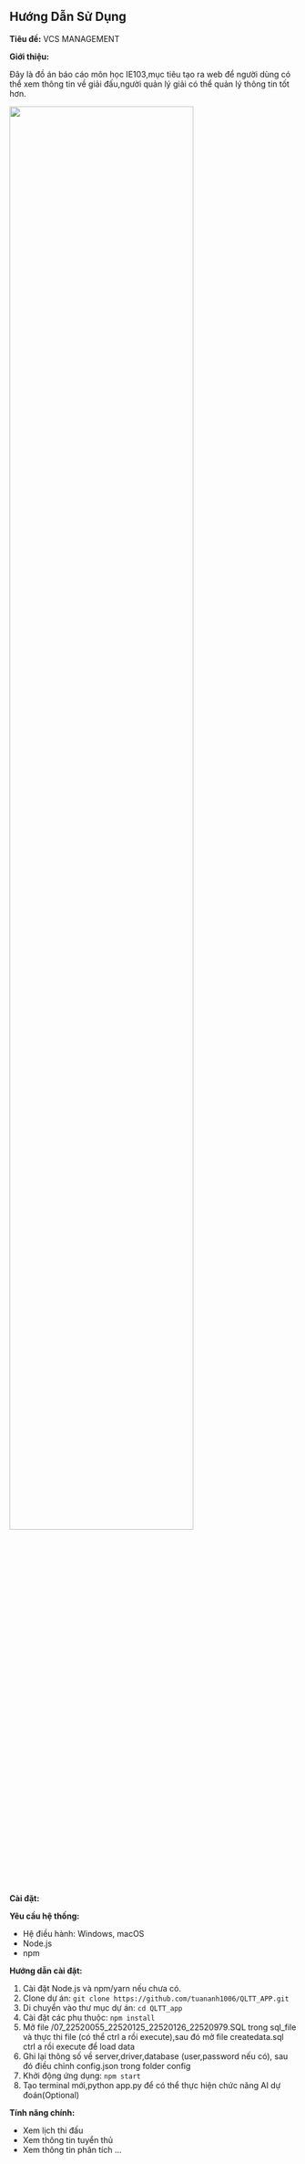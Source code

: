 ## Hướng Dẫn Sử Dụng

**Tiêu đề:** VCS MANAGEMENT

**Giới thiệu:**

Đây là đồ án báo cáo môn học IE103,mục tiêu tạo ra web để người dùng có thể xem thông tin về giải đấu,người quản lý giải có thể quản lý thông tin tốt hơn.
<div>
<img src="https://upload.wikimedia.org/wikipedia/commons/0/06/Vietnam_Championship_Series.png" style="width:80%;height:auto"/>
  
</div>


**Cài đặt:**

**Yêu cầu hệ thống:**

* Hệ điều hành: Windows, macOS
* Node.js
* npm 

**Hướng dẫn cài đặt:**

1. Cài đặt Node.js và npm/yarn nếu chưa có.
2. Clone dự án: `git clone https://github.com/tuananh1006/QLTT_APP.git`
3. Di chuyển vào thư mục dự án: `cd QLTT_app`
4. Cài đặt các phụ thuộc: `npm install`
5. Mở file /07_22520055_22520125_22520126_22520979.SQL trong sql_file và thực thi file (có thể ctrl a rồi execute),sau đó mở file createdata.sql ctrl a rồi execute để load data
6. Ghi lại thông số về server,driver,database (user,password nếu có), sau đó điều chỉnh config.json trong folder config
7. Khởi động ứng dụng: `npm start`
8. Tạo terminal mới,python app.py để có thể thực hiện chức năng AI dự đoán(Optional)

**Tính năng chính:**

* Xem lịch thi đấu
* Xem thông tin tuyển thủ
* Xem thông tin phân tích
...


